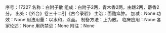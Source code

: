 序号：17227
名称：白附子散
组成：白附子2两，青木香2两，由跋2两，麝香2分。
出处：《外台》卷三十二引《古今录验》
主治：面靤痒肿。
加减：None
功效：None
用法用量：以水和，涂面。
制备方法：上为散。
临床应用：None
各家论述：None
用药禁忌：None
附注：None
